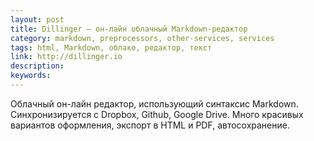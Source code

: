 ```yaml
---
layout: post
title: Dillinger — он-лайн облачный Markdown-редактор
category: markdown, preprocessors, other-services, services
tags: html, Markdown, облако, редактор, текст
link: http://dillinger.io
description:
keywords:
---
```


<p>Облачный он-лайн редактор, использующий синтаксис Markdown. Синхронизируется с Dropbox, Github, Google Drive. Много красивых вариантов оформления, экспорт в HTML и PDF, автосохранение.</p>
